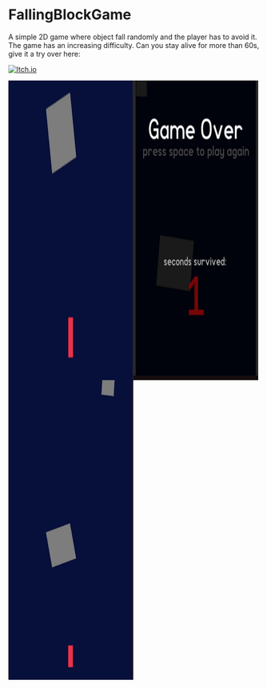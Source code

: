 # FallingBlockGame
A simple 2D game where object fall randomly and the player has to avoid it. The game has an increasing difficulty. 
Can you stay alive for more than 60s, give it a try over here:

[![Itch.io](https://img.shields.io/badge/FallingBlock-%23FF0B34.svg?style=for-the-badge&logo=Itch.io&logoColor=white)](https://premvarijakzhan.itch.io/falling-block/)


<p><img align= "left" src="https://github.com/premvarijakzhan/FallingBlockGame/blob/main/WetQCW.png" width="250" height="600" /></p>

<p><img align= "left" src="https://github.com/premvarijakzhan/FallingBlockGame/blob/main/YR8MF4.png" width="250" height="600" /></p>

<p><img align= "left" src="https://github.com/premvarijakzhan/FallingBlockGame/blob/main/Yp9K2j.png" width="250" height="600" /></p>
